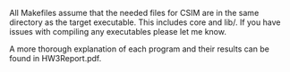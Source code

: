All Makefiles assume that the needed  files for CSIM are in the same directory
as the target executable. This includes core and lib/. If you have issues with
compiling any executables please let me know.

A more thorough explanation of each program and their results can be found in
HW3Report.pdf.

